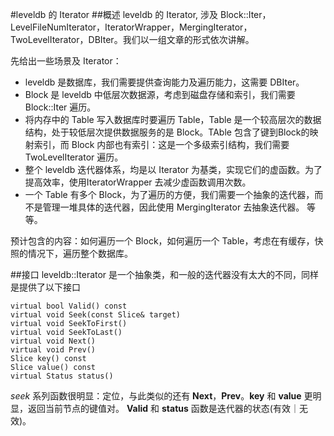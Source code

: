#leveldb 的 Iterator
##概述
leveldb 的 Iterator, 涉及 Block::Iter，LevelFileNumIterator，IteratorWrapper，MergingIterator，TwoLevelIterator，DBIter。我们以一组文章的形式依次讲解。

先给出一些场景及 Iterator：
- leveldb 是数据库，我们需要提供查询能力及遍历能力，这需要 DBIter。
- Block 是 leveldb 中低层次数据源，考虑到磁盘存储和索引，我们需要 Block::Iter 遍历。
- 将内存中的 Table 写入数据库时要遍历 Table，Table 是一个较高层次的数据结构，处于较低层次提供数据服务的是 Block。TAble 包含了键到Block的映射索引，而 Block 内部也有索引：这是一个多级索引结构，我们需要 TwoLevelIterator 遍历。
- 整个 leveldb 迭代器体系，均是以 Iterator 为基类，实现它们的虚函数。为了提高效率，使用IteratorWrapper  去减少虚函数调用次数。
- 一个 Table 有多个 Block，为了遍历的方便，我们需要一个抽象的迭代器，而不是管理一堆具体的迭代器，因此使用 MergingIterator 去抽象迭代器。
等等。

预计包含的内容：如何遍历一个 Block，如何遍历一个 Table，考虑在有缓存，快照的情况下，遍历整个数据库。

##接口
leveldb::Iterator 是一个抽象类，和一般的迭代器没有太大的不同，同样是提供了以下接口

```
virtual bool Valid() const
virtual void Seek(const Slice& target)
virtual void SeekToFirst() 
virtual void SeekToLast()
virtual void Next() 
virtual void Prev() 
Slice key() const 
Slice value() const
virtual Status status()
```
*seek* 系列函数很明显：定位，与此类似的还有 **Next**，**Prev**。**key** 和 **value** 更明显，返回当前节点的键值对。 **Valid** 和 **status** 函数是迭代器的状态(有效｜无效)。







